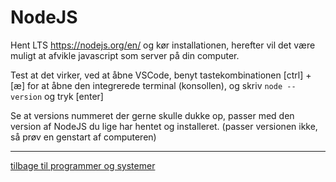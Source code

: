 # NodeJS
Hent LTS https://nodejs.org/en/ og kør installationen, herefter vil det være muligt at afvikle javascript som server på din computer.

Test at det virker, ved at åbne VSCode, benyt tastekombinationen [ctrl] + [æ] for at åbne den integrerede terminal (konsollen), og skriv ```node --version``` og tryk [enter]

Se at versions nummeret der gerne skulle dukke op, passer med den version af NodeJS du lige har hentet og installeret. (passer versionen ikke, så prøv en genstart af computeren)


---

[tilbage til programmer og systemer](programmer-og-systemer.md)